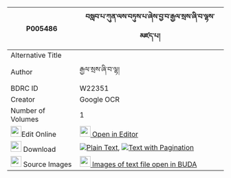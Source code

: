 |P005486|བསླབ་པ་ཀུན་ལས་བཏུས་པ་ཞེས་བྱ་བ་རྒྱལ་སྲས་ཞི་བ་ལྷས་མཛད་པ། 
| --- | --- 
|Alternative Title |
|Author| རྒྱལ་སྲས་ཞི་བ་ལྷ།
|BDRC ID | W22351
|Creator | Google OCR
|Number of Volumes| 1
|<img width="25" src="https://img.icons8.com/color/25/000000/edit-property.png">Edit Online| [<img width="25" src="https://avatars.githubusercontent.com/u/45091458?s=200&v=4"> Open in Editor](http://editor.openpecha.org/P005486)
|<img width="25" src="https://img.icons8.com/fluent/48/000000/download-2.png"/>  Download | [![](https://img.icons8.com/color/20/000000/txt.png)Plain Text](https://github.com/Openpecha/P005486/releases/download/v1/labpa_kun_la_sa_tupa_shye_jawa_plain_P005486.zip), [![](https://img.icons8.com/color/20/000000/txt.png)Text with Pagination](https://github.com/Openpecha/P005486/releases/download/v1/labpa_kun_la_sa_tupa_shye_jawa_pages_P005486.zip)
|<img width="25" src="https://img.icons8.com/plasticine/100/000000/pictures-folder.png"/>  Source Images | [<img width="25" src="https://library.bdrc.io/icons/BUDA-small.svg"> Images of text file open in BUDA](https://library.bdrc.io/show/bdr:W22351)